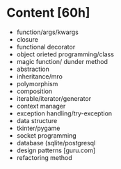 # Content [60h]

- function/args/kwargs
- closure
- functional decorator
- object orieted programming/class
- magic function/ dunder method
- abstraction
- inheritance/mro
- polymorphism
- composition
- iterable/iterator/generator
- context manager
- exception handling/try-exception
- data structure
- tkinter/pygame
- socket programming
- database (sqlite/postgresql
- design patterns [guru.com]
- refactoring method
